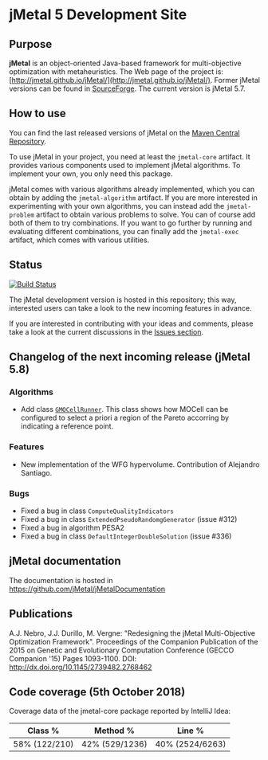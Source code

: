 # jMetal 5 Development Site

## Purpose

**jMetal** is an object-oriented Java-based framework for multi-objective optimization with metaheuristics.
The Web page of the project is: [http://jmetal.github.io/jMetal/](http://jmetal.github.io/jMetal/).
Former jMetal versions can be found in [SourceForge](http://jmetal.sourceforge.net). The current version is jMetal 5.7. 

## How to use

You can find the last released versions of jMetal on the [Maven Central Repository](https://search.maven.org/search?q=g:org.uma.jmetal).

To use jMetal in your project, you need at least the `jmetal-core` artifact.
It provides various components used to implement jMetal algorithms.
To implement your own, you only need this package.

jMetal comes with various algorithms already implemented, which you can obtain by adding the `jmetal-algorithm` artifact.
If you are more interested in experimenting with your own algorithms, you can instead add the `jmetal-problem` artifact to obtain various problems to solve.
You can of course add both of them to try combinations.
If you want to go further by running and evaluating different combinations, you can finally add the `jmetal-exec` artifact, which comes with various utilities.

## Status
[![Build Status](https://travis-ci.org/jMetal/jMetal.svg?branch=master)](https://travis-ci.org/jMetal/jMetal)

The jMetal development version is hosted in this repository; this way, interested users can take a look to the new incoming features in advance.

If you are interested in contributing with your ideas and comments, please take a look at the current discussions in the [Issues section](https://github.com/jMetal/jMetal/issues).

## Changelog of the next incoming release (jMetal 5.8)

### Algorithms

* Add class [`GMOCellRunner`](https://github.com/jMetal/jMetal/blob/master/jmetal-exec/src/main/java/org/uma/jmetal/runner/multiobjective/GMOCellRunner.java). This class shows how MOCell can be configured to select a priori a region of the Pareto
accorring by indicating a reference point.

### Features

* New implementation of the WFG hypervolume. Contribution of Alejandro Santiago.

### Bugs

* Fixed a bug in class `ComputeQualityIndicators`
* Fixed a bug in class `ExtendedPseudoRandomgGenerator` (issue #312)
* Fixed a bug in algorithm PESA2
* Fixed a bug in class `DefaultIntegerDoubleSolution` (issue #336)

## jMetal documentation
The documentation is hosted in https://github.com/jMetal/jMetalDocumentation

## Publications
A.J. Nebro, J.J. Durillo, M. Vergne: "Redesigning the jMetal Multi-Objective Optimization Framework". Proceedings of the Companion Publication of the 2015 on Genetic and Evolutionary Computation Conference (GECCO Companion '15) Pages 1093-1100. DOI: http://dx.doi.org/10.1145/2739482.2768462

## Code coverage (5th October 2018)
Coverage data of the jmetal-core package reported by IntelliJ Idea:

|Class % |Method %| Line % |
|--------|--------|--------|
|58% (122/210) |	42% (529/1236) | 40% (2524/6263)
